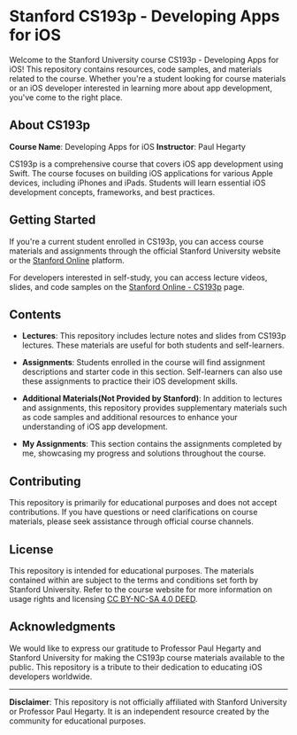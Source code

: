# Stanford CS193p - Developing Apps for iOS

Welcome to the Stanford University course CS193p - Developing Apps for iOS! This repository contains resources, code samples, and materials related to the course. Whether you're a student looking for course materials or an iOS developer interested in learning more about app development, you've come to the right place.

## About CS193p

**Course Name**: Developing Apps for iOS
**Instructor**: Paul Hegarty

CS193p is a comprehensive course that covers iOS app development using Swift. The course focuses on building iOS applications for various Apple devices, including iPhones and iPads. Students will learn essential iOS development concepts, frameworks, and best practices.

## Getting Started

If you're a current student enrolled in CS193p, you can access course materials and assignments through the official Stanford University website or the [Stanford Online](https://online.stanford.edu) platform.

For developers interested in self-study, you can access lecture videos, slides, and code samples on the [Stanford Online - CS193p](https://cs193p.sites.stanford.edu) page.

## Contents

- **Lectures**: This repository includes lecture notes and slides from CS193p lectures. These materials are useful for both students and self-learners.

- **Assignments**: Students enrolled in the course will find assignment descriptions and starter code in this section. Self-learners can also use these assignments to practice their iOS development skills.

- **Additional Materials(Not Provided by Stanford)**: In addition to lectures and assignments, this repository provides supplementary materials such as code samples and additional resources to enhance your understanding of iOS app development.

- **My Assignments**: This section contains the assignments completed by me, showcasing my progress and solutions throughout the course.

## Contributing

This repository is primarily for educational purposes and does not accept contributions. If you have questions or need clarifications on course materials, please seek assistance through official course channels.

## License

This repository is intended for educational purposes. The materials contained within are subject to the terms and conditions set forth by Stanford University. Refer to the course website for more information on usage rights and licensing [CC BY-NC-SA 4.0 DEED](LICENSE).

## Acknowledgments

We would like to express our gratitude to Professor Paul Hegarty and Stanford University for making the CS193p course materials available to the public. This repository is a tribute to their dedication to educating iOS developers worldwide.

---

**Disclaimer**: This repository is not officially affiliated with Stanford University or Professor Paul Hegarty. It is an independent resource created by the community for educational purposes.
